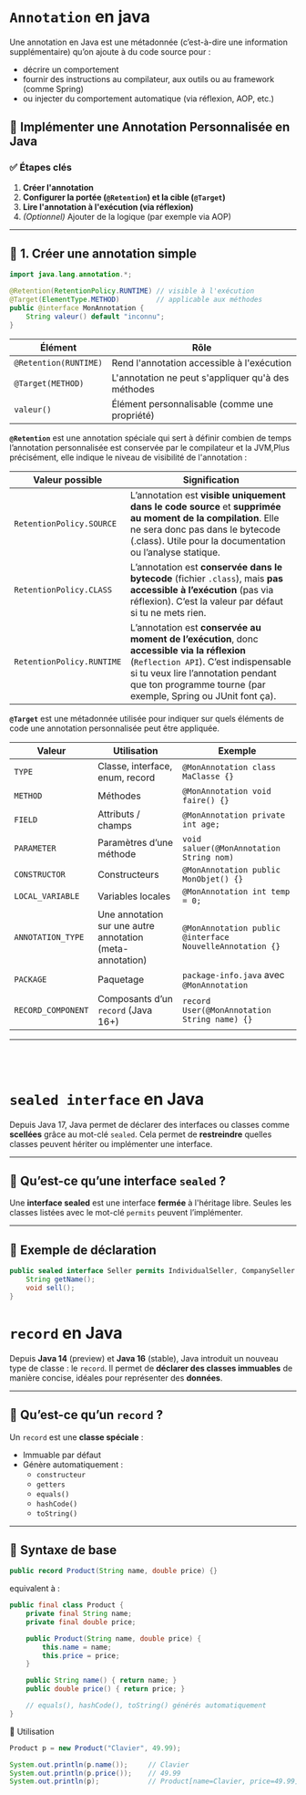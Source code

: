 # `Annotation` en java 
Une annotation en Java est une métadonnée (c’est-à-dire une information supplémentaire) qu’on ajoute à du code source pour :
-   décrire un comportement
-  fournir des instructions au compilateur, aux outils ou au framework (comme Spring)
-  ou injecter du comportement automatique (via réflexion, AOP, etc.)

## 🎯 Implémenter une Annotation Personnalisée en Java

### ✅ Étapes clés

1. **Créer l'annotation**
2. **Configurer la portée (`@Retention`) et la cible (`@Target`)**
3. **Lire l'annotation à l'exécution (via réflexion)**
4. *(Optionnel)* Ajouter de la logique (par exemple via AOP)

---

## 🧩 1. Créer une annotation simple

```java
import java.lang.annotation.*;

@Retention(RetentionPolicy.RUNTIME) // visible à l'exécution
@Target(ElementType.METHOD)         // applicable aux méthodes
public @interface MonAnnotation {
    String valeur() default "inconnu";
}
```
| Élément               | Rôle                                               |
| --------------------- | -------------------------------------------------- |
| `@Retention(RUNTIME)` | Rend l'annotation accessible à l'exécution         |
| `@Target(METHOD)`     | L'annotation ne peut s'appliquer qu'à des méthodes |
| `valeur()`            | Élément personnalisable (comme une propriété)      |


__`@Retention`__ est une annotation spéciale qui sert à définir combien de temps l’annotation personnalisée est conservée par le compilateur et la JVM,Plus précisément, elle indique le niveau de visibilité de l'annotation :

| Valeur possible           | Signification                                                                                                                                                                                                                               |
| ------------------------- | ------------------------------------------------------------------------------------------------------------------------------------------------------------------------------------------------------------------------------------------- |
| `RetentionPolicy.SOURCE`  | L’annotation est **visible uniquement dans le code source** et **supprimée au moment de la compilation**. Elle ne sera donc pas dans le bytecode (.class). Utile pour la documentation ou l’analyse statique.                               |
| `RetentionPolicy.CLASS`   | L’annotation est **conservée dans le bytecode** (fichier `.class`), mais **pas accessible à l’exécution** (pas via réflexion). C’est la valeur par défaut si tu ne mets rien.                                                               |
| `RetentionPolicy.RUNTIME` | L’annotation est **conservée au moment de l’exécution**, donc **accessible via la réflexion** (`Reflection API`). C’est indispensable si tu veux lire l’annotation pendant que ton programme tourne (par exemple, Spring ou JUnit font ça). |


__`@Target`__ est une métadonnée utilisée pour indiquer sur quels éléments de code une annotation personnalisée peut être appliquée.

| Valeur             | Utilisation                                               | Exemple                                                  |
| ------------------ | --------------------------------------------------------- | -------------------------------------------------------- |
| `TYPE`             | Classe, interface, enum, record                           | `@MonAnnotation class MaClasse {}`                       |
| `METHOD`           | Méthodes                                                  | `@MonAnnotation void faire() {}`                         |
| `FIELD`            | Attributs / champs                                        | `@MonAnnotation private int age;`                        |
| `PARAMETER`        | Paramètres d’une méthode                                  | `void saluer(@MonAnnotation String nom)`                 |
| `CONSTRUCTOR`      | Constructeurs                                             | `@MonAnnotation public MonObjet() {}`                    |
| `LOCAL_VARIABLE`   | Variables locales                                         | `@MonAnnotation int temp = 0;`                           |
| `ANNOTATION_TYPE`  | Une annotation sur une autre annotation (meta-annotation) | `@MonAnnotation public @interface NouvelleAnnotation {}` |
| `PACKAGE`          | Paquetage                                                 | `package-info.java` avec `@MonAnnotation`                |
| `RECORD_COMPONENT` | Composants d’un `record` (Java 16+)                       | `record User(@MonAnnotation String name) {}`             |



---
<br><br>


# `sealed interface` en Java

Depuis Java 17, Java permet de déclarer des interfaces ou classes comme **scellées** grâce au mot-clé `sealed`. Cela permet de **restreindre** quelles classes peuvent hériter ou implémenter une interface.

---

## 🔹 Qu’est-ce qu’une interface `sealed` ?

Une **interface sealed** est une interface **fermée** à l'héritage libre. Seules les classes listées avec le mot-clé `permits` peuvent l’implémenter.

---

## 🔸 Exemple de déclaration

```java
public sealed interface Seller permits IndividualSeller, CompanySeller {
    String getName();
    void sell();
}
```

# `record` en Java

Depuis **Java 14** (preview) et **Java 16** (stable), Java introduit un nouveau type de classe : le `record`. Il permet de **déclarer des classes immuables** de manière concise, idéales pour représenter des **données**.

---

## 🔹 Qu’est-ce qu’un `record` ?

Un `record` est une **classe spéciale** :
- Immuable par défaut
- Génère automatiquement :
  - `constructeur`
  - `getters`
  - `equals()`
  - `hashCode()`
  - `toString()`

---

## 🔸 Syntaxe de base

```java
public record Product(String name, double price) {}
```
equivalent à :
```java
public final class Product {
    private final String name;
    private final double price;

    public Product(String name, double price) {
        this.name = name;
        this.price = price;
    }

    public String name() { return name; }
    public double price() { return price; }

    // equals(), hashCode(), toString() générés automatiquement
}
```
🔸 Utilisation
```java
Product p = new Product("Clavier", 49.99);

System.out.println(p.name());     // Clavier
System.out.println(p.price());    // 49.99
System.out.println(p);            // Product[name=Clavier, price=49.99]
 
```


